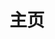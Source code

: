 ---
home: true
title: 主页
icon: home
heroImage: /logo-home.webp
bgImage: https://theme-hope-assets.vuejs.press/bg/6-light.svg
bgImageDark: https://theme-hope-assets.vuejs.press/bg/6-dark.svg
heroText: 天则指南
tagline: 关于「东方非想天则」的指南Wiki✨ <br> 【本站交流群 745214751】 <br><br> <strong><font size=5>如果打开 <a href="https://wiki.514.live" target="_blank">https://wiki.514.live</a> 较卡可以尝试 <a href="https://soku-cn.gitee.io" target="_blank">https://soku-cn.gitee.io</a></font></strong><br> <font size=3>封面图pid 13109582</font> 


actions:
  - text: 关于本站
    link: /about/
    type: primary

  - text: 资源和MOD下载
    link: /about/#非想天则资源下载指路

features:

  - title: 游戏简介
    icon: circle-info
    details: 跳转链接 - THBWiki「东方非想天则」
    link: https://thwiki.cc/%E4%B8%9C%E6%96%B9%E9%9D%9E%E6%83%B3%E5%A4%A9%E5%88%99

  - title: 关于本站、资源下载、对战交流QQ群
    icon: download
    details: 
    link: /about/

  - title: 游戏打不开：缺失 d3d9_33.dll
    icon: question
    details: 
    link: /FAQ/Failed-to-Start/d3d9_33.html

  - title: 游戏内问题：部分弹幕和特效贴图消失（变成一根线）
    icon: bug
    details: 
    link: /FAQ/In-Games/MissingGraphic.html

  - title: 游戏内问题：游戏画面显示错位
    icon: bug
    details: 
    link: /FAQ/In-Games/CursedWindow.html

  - title: Mod 介绍：高级练习模式使用说明
    icon: fa-solid fa-lightbulb
    details: 
    link: /mods/PracticeMods.html

  - title: 新手上路：对战前新人需知
    icon: fa-solid fa-star
    details: 
    link: /Beginners/BeforePlaying.html

  - title: 大厅常见问题、联机说明
    icon: book
    details: 
    link: /FAQ/Play/LobbyGuide.html

  - title: 游戏系统与机制：天气系统
    icon: book
    details: 
    link: /GameGuide/weather.html
    
  - title: SokuLauncher 更新器使用说明
    icon: file
    details: 便捷地保持游戏更新和管理游戏配置
    link: /FAQ/update.html

  - title: Mod 介绍：如何开关配置 Mod
    icon: gear
    details: 
    link: /mods/WhatsMod.html

  - title: Mod 介绍：Shady-loader 修改游戏文件（美化包）
    icon: gears
    details: 
    link: /mods/DIY/Shady-loader.html

  - title: Mod 介绍：2V2 MOD 下载使用说明
    icon: gears
    details: 
    link: /mods/GameplayMods/2V2MOD.html

  - title: Mod 介绍：则2 Mod
    icon: gears
    details: 
    link: /mods/GameplayMods/SOKU2general.html

  - title: 怎么开“神AI”
    icon: robot
    details: 
    link: /FAQ/Others/th123AI.html

  - title: 非想天则英文、日文 Wiki、国际社区Discord群
    icon: sitemap
    details: 相关站点导航
    link: /about/#相关站点导航

  - title: 在 GNU/Linux 下运行非想天则
    icon: fa-brands fa-linux
    details: 
    link: /FAQ/Linux/Linux.html

copyright: false
footer: MIT Licensed | Copyright © 2024 ChocoFleece
---